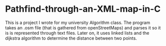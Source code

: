 # Pathfind-through-an-XML-map-in-C

This is a project I wrote for my university Algorithm class. The program takes an .osm file (that is gathered from openStreetMaps) and parses it so it is is represented through text files. Later on, it uses linked lists and the dijkstra algorithm to determine the distance between two points.
